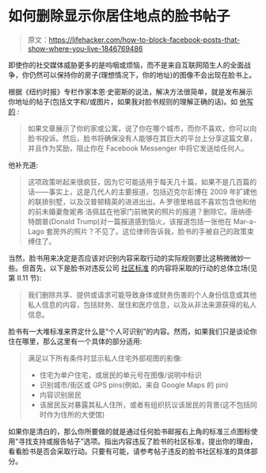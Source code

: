 # 如何删除显示你居住地点的脸书帖子

> 原文：<https://lifehacker.com/how-to-block-facebook-posts-that-show-where-you-live-1846769486>

即使你的社交媒体威胁更多的是呜咽或烦恼，而不是来自互联网陌生人的全面战争，你仍然可以保持你的房子(理想情况下，你的地址)的图像不会出现在脸书上。



根据《纽约时报》专栏作家本恩·史密斯的说法，解决方法很简单，就是发布展示你地址的帖子(包括文字和/或图片，如果我对脸书规则的理解正确的话)。如 [他写的](https://www.nytimes.com/2021/04/25/business/facebook-nypost.html) :

> 如果文章展示了你的家或公寓，说了你在哪个城市，而你不喜欢，你可以向脸书投诉。然后，脸书将确保没有人能够在其巨大的平台上分享这篇文章，并且作为奖励，阻止你在 Facebook Messenger 中将它发送给任何人。

他补充道:

> 这项政策听起来很疯狂，因为它可能适用于每天几十篇，如果不是几百篇的话——事实上，这是几代人的主要报道，包括迈克尔彭博在 2009 年扩建他的联排别墅，以及汉普顿精英的进进出出。A·罗德里格兹不喜欢包含他和他的前未婚妻詹妮弗·洛佩兹在他家门前微笑的照片的报道？删除它。唐纳德·特朗普(Donald Trump)对一篇报道感到恼火，该报道包括一张他在 Mar-a-Lago 套房外的照片？不见了。这位律师告诉我，脸书的手被自己的政策束缚住了。

当然，脸书用来决定是否应该对识别内容采取行动的实际规则要比这稍微微妙一些。但首先，以下是脸书对违反公司 [社区标准](https://www.facebook.com/communitystandards/privacy_violations_image_rights) 的内容将采取的行动的总体立场(见第 II.11 节):

> 我们删除共享、提供或请求可能导致身体或财务伤害的个人身份信息或其他私人信息的内容，包括财务、居住和医疗信息，以及从非法来源获得的私人信息。

脸书有一大堆标准来界定什么是“个人可识别”的内容。然而，如果我们只是谈论你住在哪里，那么这里有一个具体的部分适用:

> 满足以下所有条件时显示私人住宅外部视图的影像:
> 
> *   住宅为单户住宅，或居民的单元号在图像/说明中标识
> *   识别城市/街区或 GPS pins(例如，来自 Google Maps 的 pin)
> *   内容识别居民
> *   该居民反对暴露其私人住所，或者有组织抗议该居民的背景(这不包括同时作为住所的大使馆)

如果你是清白的，那么你所要做的就是通过任何脸书邮报右上角的标准三点图标使用“寻找支持或报告帖子”选项。指出内容违反了脸书的社区标准，提出你的理由，看看脸书是否会采取行动。只要有可能，请参考帖子违反的脸书社区标准的具体部分。